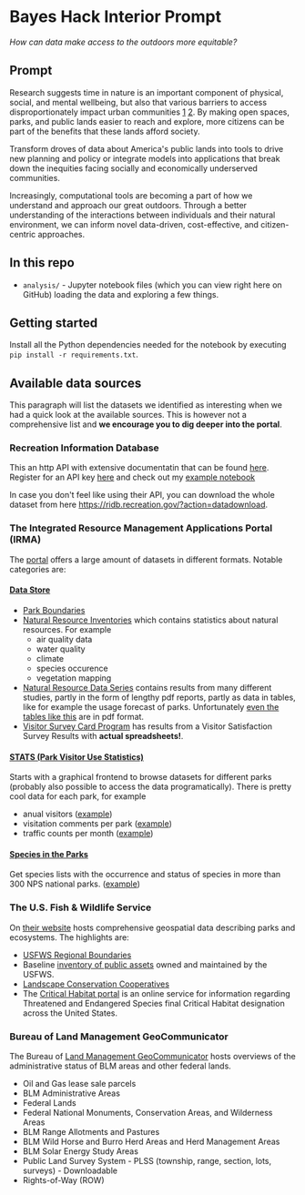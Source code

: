 # Bayes Hack Interior Prompt

_How can data make access to the outdoors more equitable?_

## Prompt

Research suggests time in nature is an important component of physical, social, and mental wellbeing, but also that various barriers to access disproportionately impact urban communities [1](https://www.fullerlab.org/wp-content/uploads/2014/08/Shanahan-et-al-2014.pdf) [2](http://www.sciencedirect.com/science/article/pii/S1618866712000891). By making open spaces, parks, and public lands easier to reach and explore, more citizens can be part of the benefits that these lands afford society.

Transform droves of data about America's public lands into tools to drive new planning and policy or integrate models into applications that break down the inequities facing socially and economically underserved communities.

Increasingly, computational tools are becoming a part of how we understand and approach our great outdoors. Through a better understanding of the interactions between individuals and their natural environment, we can inform novel data-driven, cost-effective, and citizen-centric approaches.


## In this repo

* `analysis/` - Jupyter notebook files (which you can view right here on GitHub) loading the data and exploring a few things.

## Getting started

Install all the Python dependencies needed for the notebook by executing `pip install -r requirements.txt`.


## Available data sources

This paragraph will list the datasets we identified as interesting when we had a quick look at the available sources. This is however not a comprehensive list and **we encourage you to dig deeper into the portal**.


### Recreation Information Database

This an http API with extensive documentatin that can be found [here](https://usda.github.io/RIDB/). Register for an API key [here](https://ridb.recreation.gov/?action=register) and check out my [example notebook](examples/recreation_database_api.ipynb)

In case you don't feel like using their API, you can download the whole dataset from here https://ridb.recreation.gov/?action=datadownload.


### The Integrated Resource Management Applications Portal (IRMA)

The [portal](https://irma.nps.gov/Portal) offers a large amount of datasets in different formats. Notable categories are:

#### [Data Store](https://irma.nps.gov/DataStore/)

* [Park Boundaries](https://irma.nps.gov/DataStore/Reference/Profile/2224545?lnv=True)
* [Natural Resource Inventories](https://irma.nps.gov/DataStore/DataStoreReports/Public/Inventory%20Tracking) which contains statistics about natural resources. For example
  - air quality data
  - water quality
  - climate
  - species occurence
  - vegetation mapping
* [Natural Resource Data Series](https://irma.nps.gov/DataStore/Reference/Profile/2007596) contains results from many different studies, partly in the form of lengthy pdf reports, partly as data in tables, like for example the usage forecast of parks. Unfortunately [even the tables like this](https://irma.nps.gov/DataStore/Reference/Profile/2228011) are in pdf format.
* [Visitor Survey Card Program](https://irma.nps.gov/DataStore/Reference/Profile/2208605) has results from a Visitor Satisfaction Survey Results with **actual spreadsheets!**.


#### [STATS (Park Visitor Use Statistics)](https://irma.nps.gov/Stats/)

Starts with a graphical frontend to browse datasets for different parks (probably also possible to access the data programatically). There is pretty cool data for each park, for example

* anual visitors ([example](https://irma.nps.gov/Stats/SSRSReports/Park%20Specific%20Reports/Annual%20Park%20Recreation%20Visitation%20(1904%20-%20Last%20Calendar%20Year)?Park=ZION))
* visitation comments per park ([example](https://irma.nps.gov/Stats/SSRSReports/Park%20Specific%20Reports/Monthly%20Visitation%20Comments%20By%20Park?Park=ZION))
* traffic counts per month ([example](https://irma.nps.gov/Stats/SSRSReports/Park%20Specific%20Reports/Traffic%20Counts?Park=ZION))


#### [Species in the Parks](https://irma.nps.gov/NPSpecies/)

Get species lists with the occurrence and status of species in more than 300 NPS national parks. ([example](https://irma.nps.gov/NPSpecies/Search/SpeciesList/ZION))


### The U.S. Fish & Wildlife Service

On [their website](https://www.fws.gov/gis/data/national/) hosts comprehensive geospatial data describing parks and ecosystems. The highlights are:

* [USFWS Regional Boundaries](http://catalog.data.gov/dataset/us-fish-and-wildlife-service-regional-boundaries)
* Baseline [inventory of public assets](http://catalog.data.gov/organization/4d7ad1cd-3641-420b-8116-e4082f49cd44?q=Transportation&sort=score+desc%2C+name+asc&metadata_type=geospatial) owned and maintained by the USFWS.
* [Landscape Conservation Cooperatives](https://www.sciencebase.gov/catalog/item/55b943ade4b09a3b01b65d78)
* The [Critical Habitat portal](http://catalog.data.gov/organization/fws-gov?q=geospatial+critical+habitat+ngda+roy&sort=score+desc%2C+name+asc) is an online service for information regarding Threatened and Endangered Species final Critical Habitat designation across the United States.


### Bureau of Land Management GeoCommunicator

The Bureau of [Land Management GeoCommunicator](http://www.geocommunicator.gov/GeoComm/) hosts overviews of the administrative status of BLM areas and other federal lands.

* Oil and Gas lease sale parcels
* BLM Administrative Areas
* Federal Lands
* Federal National Monuments, Conservation Areas, and Wilderness Areas
* BLM Range Allotments and Pastures
* BLM Wild Horse and Burro Herd Areas and Herd Management Areas
* BLM Solar Energy Study Areas
* Public Land Survey System - PLSS (township, range, section, lots, surveys) - Downloadable
* Rights-of-Way (ROW)
